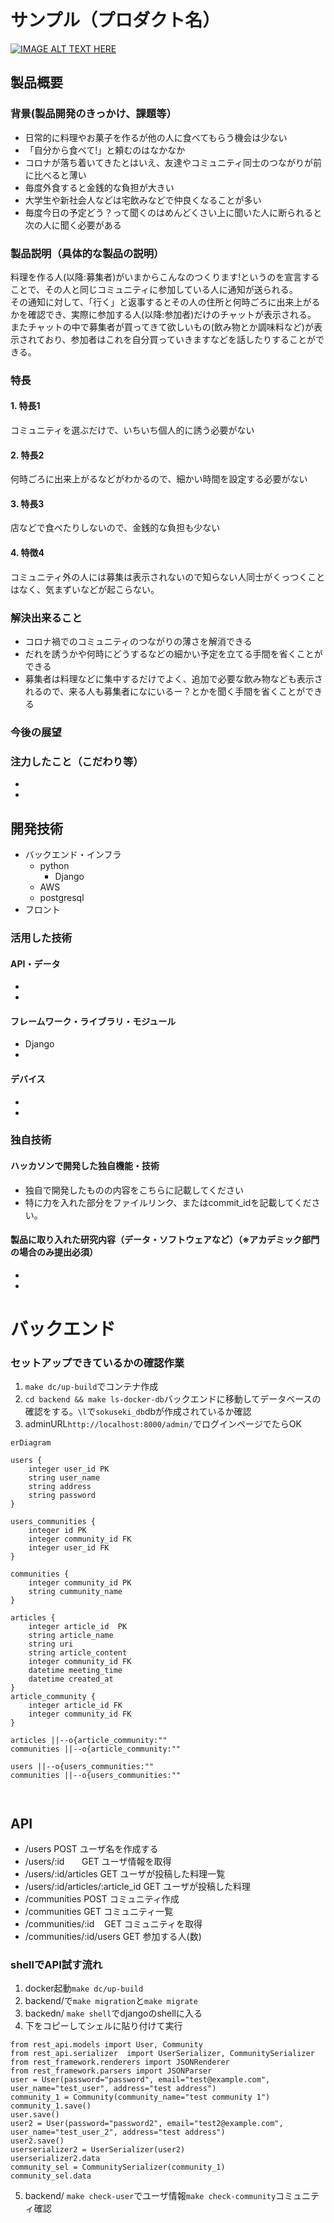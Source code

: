 # サンプル（プロダクト名）

[![IMAGE ALT TEXT HERE](https://jphacks.com/wp-content/uploads/2022/08/JPHACKS2022_ogp.jpg)](https://www.youtube.com/watch?v=LUPQFB4QyVo)

## 製品概要
### 背景(製品開発のきっかけ、課題等）
  - 日常的に料理やお菓子を作るが他の人に食べてもらう機会は少ない
  - 「自分から食べて!」と頼むのはなかなか
  - コロナが落ち着いてきたとはいえ、友達やコミュニティ同士のつながりが前に比べると薄い
  - 毎度外食すると金銭的な負担が大きい
  - 大学生や新社会人などは宅飲みなどで仲良くなることが多い
  - 毎度今日の予定どう？って聞くのはめんどくさい上に聞いた人に断られると次の人に聞く必要がある
  
### 製品説明（具体的な製品の説明）
料理を作る人(以降:募集者)がいまからこんなのつくります!というのを宣言することで、その人と同じコミュニティに参加している人に通知が送られる。  
その通知に対して、「行く」と返事するとその人の住所と何時ごろに出来上がるかを確認でき、実際に参加する人(以降:参加者)だけのチャットが表示される。  
またチャットの中で募集者が買ってきて欲しいもの(飲み物とか調味料など)が表示されており、参加者はこれを自分買っていきますなどを話したりすることができる。  
### 特長
#### 1. 特長1
コミュニティを選ぶだけで、いちいち個人的に誘う必要がない
#### 2. 特長2
何時ごろに出来上がるなどがわかるので、細かい時間を設定する必要がない
#### 3. 特長3
店などで食べたりしないので、金銭的な負担も少ない
#### 4. 特徴4
コミュニティ外の人には募集は表示されないので知らない人同士がくっつくことはなく、気まずいなどが起こらない。

### 解決出来ること
- コロナ禍でのコミュニティのつながりの薄さを解消できる
- だれを誘うかや何時にどうするなどの細かい予定を立てる手間を省くことができる
- 募集者は料理などに集中するだけでよく、追加で必要な飲み物なども表示されるので、来る人も募集者になにいるー？とかを聞く手間を省くことができる
### 今後の展望
### 注力したこと（こだわり等）
* 
* 

## 開発技術
- バックエンド・インフラ
  - python
    - Django
  - AWS
  - postgresql
- フロント
### 活用した技術
#### API・データ
* 
* 

#### フレームワーク・ライブラリ・モジュール
* Django
* 

#### デバイス
* 
* 

### 独自技術
#### ハッカソンで開発した独自機能・技術
* 独自で開発したものの内容をこちらに記載してください
* 特に力を入れた部分をファイルリンク、またはcommit_idを記載してください。

#### 製品に取り入れた研究内容（データ・ソフトウェアなど）（※アカデミック部門の場合のみ提出必須）
* 
* 



# バックエンド
### セットアップできているかの確認作業
1. `make dc/up-build`でコンテナ作成
2. `cd backend && make ls-docker-db`バックエンドに移動してデータベースの確認をする。`\l`で`sokuseki_db`dbが作成されているか確認
3. adminURL`http://localhost:8000/admin/`でログインページでたらOK


```mermaid
erDiagram

users {
    integer user_id PK
    string user_name
    string address
    string password
}

users_communities {
    integer id PK
    integer community_id FK
    integer user_id FK
}

communities {
    integer community_id PK
    string cummunity_name
} 

articles {
    integer article_id  PK
    string article_name 
    string uri
    string article_content
    integer community_id FK
    datetime meeting_time
    datetime created_at
}
article_community {
    integer article_id FK
    integer community_id FK
}

articles ||--o{article_community:""
communities ||--o{article_community:""

users ||--o{users_communities:""
communities ||--o{users_communities:""



```


## API 
- /users POST ユーザ名を作成する
- /users/:id       GET ユーザ情報を取得
- /users/:id/articles GET ユーザが投稿した料理一覧
- /users/:id/articles/:article_id GET ユーザが投稿した料理
- /communities POST コミュニティ作成
- /communities GET コミュニティ一覧
- /communities/:id    GET コミュニティを取得
- /communities/:id/users GET 参加する人(数)


### shellでAPI試す流れ
1. docker起動`make dc/up-build`
2. backend/で`make migration`と`make migrate`
3. backedn/ `make shell`でdjangoのshellに入る
4. 下をコピーしてシェルに貼り付けて実行
```
from rest_api.models import User, Community
from rest_api.serializer  import UserSerializer, CommunitySerializer
from rest_framework.renderers import JSONRenderer
from rest_framework.parsers import JSONParser
user = User(password="password", email="test@example.com", user_name="test_user", address="test address")
community_1 = Community(community_name="test community 1")
community_1.save()
user.save()
user2 = User(password="password2", email="test2@example.com", user_name="test_user_2", address="test address")
user2.save()
userserializer2 = UserSerializer(user2)
userserializer2.data
community_sel = CommunitySerializer(community_1)
community_sel.data
```
5. backend/ `make check-user`でユーザ情報`make check-community`コミュニティ確認